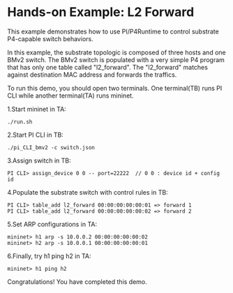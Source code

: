 # Hands-on Example: L2 Forward

This example demonstrates how to use PI/P4Runtime to control substrate P4-capable switch behaviors.

In this example, the substrate topologic is composed of three hosts and one BMv2 switch. The BMv2 switch is populated with a very simple P4 program that has only one table called "l2_forward". The "l2_forward" matches against destination MAC address and forwards the traffics.

To run this demo, you should open two terminals. One terminal(TB) runs PI CLI while another terminal(TA) runs mininet.

1.Start mininet in TA:

```
./run.sh
```

2.Start PI CLI in TB:

```
./pi_CLI_bmv2 -c switch.json
```

3.Assign switch in TB:

```
PI CLI> assign_device 0 0 -- port=22222  // 0 0 : device id + config id
```

4.Populate the substrate switch with control rules in TB:

```
PI CLI> table_add l2_forward 00:00:00:00:00:01 => forward 1
PI CLI> table_add l2_forward 00:00:00:00:00:02 => forward 2
```

5.Set ARP configurations in TA:

```
mininet> h1 arp -s 10.0.0.2 00:00:00:00:00:02
mininet> h2 arp -s 10.0.0.1 00:00:00:00:00:01
```

6.Finally, try h1 ping h2 in TA:

```
mininet> h1 ping h2
```

Congratulations! You have completed this demo. 
